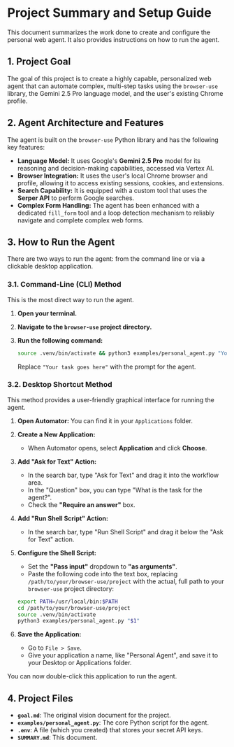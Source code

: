 # Project Summary and Setup Guide

This document summarizes the work done to create and configure the personal web agent. It also provides instructions on how to run the agent.

## 1. Project Goal

The goal of this project is to create a highly capable, personalized web agent that can automate complex, multi-step tasks using the `browser-use` library, the Gemini 2.5 Pro language model, and the user's existing Chrome profile.

## 2. Agent Architecture and Features

The agent is built on the `browser-use` Python library and has the following key features:

*   **Language Model:** It uses Google's **Gemini 2.5 Pro** model for its reasoning and decision-making capabilities, accessed via Vertex AI.
*   **Browser Integration:** It uses the user's local Chrome browser and profile, allowing it to access existing sessions, cookies, and extensions.
*   **Search Capability:** It is equipped with a custom tool that uses the **Serper API** to perform Google searches.
*   **Complex Form Handling:** The agent has been enhanced with a dedicated `fill_form` tool and a loop detection mechanism to reliably navigate and complete complex web forms.

## 3. How to Run the Agent

There are two ways to run the agent: from the command line or via a clickable desktop application.

### 3.1. Command-Line (CLI) Method

This is the most direct way to run the agent.

1.  **Open your terminal.**
2.  **Navigate to the `browser-use` project directory.**
3.  **Run the following command:**

    ```bash
    source .venv/bin/activate && python3 examples/personal_agent.py "Your task goes here"
    ```

    Replace `"Your task goes here"` with the prompt for the agent.

### 3.2. Desktop Shortcut Method

This method provides a user-friendly graphical interface for running the agent.

1.  **Open Automator:** You can find it in your `Applications` folder.
2.  **Create a New Application:**
    *   When Automator opens, select **Application** and click **Choose**.
3.  **Add "Ask for Text" Action:**
    *   In the search bar, type "Ask for Text" and drag it into the workflow area.
    *   In the "Question" box, you can type "What is the task for the agent?".
    *   Check the **"Require an answer"** box.
4.  **Add "Run Shell Script" Action:**
    *   In the search bar, type "Run Shell Script" and drag it below the "Ask for Text" action.
5.  **Configure the Shell Script:**
    *   Set the **"Pass input"** dropdown to **"as arguments"**.
    *   Paste the following code into the text box, replacing `/path/to/your/browser-use/project` with the actual, full path to your `browser-use` project directory:

    ```bash
    export PATH=/usr/local/bin:$PATH
    cd /path/to/your/browser-use/project
    source .venv/bin/activate
    python3 examples/personal_agent.py "$1"
    ```

6.  **Save the Application:**
    *   Go to `File > Save`.
    *   Give your application a name, like "Personal Agent", and save it to your Desktop or Applications folder.

You can now double-click this application to run the agent.

## 4. Project Files

*   **`goal.md`**: The original vision document for the project.
*   **`examples/personal_agent.py`**: The core Python script for the agent.
*   **`.env`**: A file (which you created) that stores your secret API keys.
*   **`SUMMARY.md`**: This document.